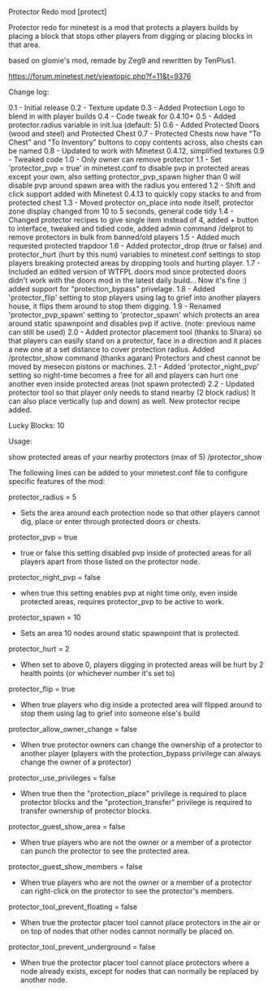 Protector Redo mod [protect]

Protector redo for minetest is a mod that protects a players builds by placing
a block that stops other players from digging or placing blocks in that area.

based on glomie's mod, remade by Zeg9 and rewritten by TenPlus1.

https://forum.minetest.net/viewtopic.php?f=11&t=9376

Change log:

0.1 - Initial release
0.2 - Texture update
0.3 - Added Protection Logo to blend in with player builds
0.4 - Code tweak for 0.4.10+
0.5 - Added protector.radius variable in init.lua (default: 5)
0.6 - Added Protected Doors (wood and steel) and Protected Chest
0.7 - Protected Chests now have "To Chest" and "To Inventory" buttons to copy
      contents across, also chests can be named
0.8 - Updated to work with Minetest 0.4.12, simplified textures
0.9 - Tweaked code
1.0 - Only owner can remove protector
1.1 - Set 'protector_pvp = true' in minetest.conf to disable pvp in protected
      areas except your own, also setting protector_pvp_spawn higher than 0 will
      disable pvp around spawn area with the radius you entered
1.2 - Shift and click support added with Minetest 0.4.13 to quickly copy stacks
      to and from protected chest
1.3 - Moved protector on_place into node itself, protector zone display changed
      from 10 to 5 seconds, general code tidy
1.4 - Changed protector recipes to give single item instead of 4, added + button
      to interface, tweaked and tidied code, added admin command /delprot to remove
      protectors in bulk from banned/old players
1.5 - Added much requested protected trapdoor
1.6 - Added protector_drop (true or false) and protector_hurt (hurt by this num)
      variables to minetest.conf settings to stop players breaking protected
      areas by dropping tools and hurting player.
1.7 - Included an edited version of WTFPL doors mod since protected doors didn't
      work with the doors mod in the latest daily build... Now it's fine :)
      added support for "protection_bypass" privelage.
1.8 - Added 'protector_flip' setting to stop players using lag to grief into
      another players house, it flips them around to stop them digging.
1.9 - Renamed 'protector_pvp_spawn' setting to 'protector_spawn' which protects
      an area around static spawnpoint and disables pvp if active.
      (note: previous name can still be used)
2.0 - Added protector placement tool (thanks to Shara) so that players can easily
      stand on a protector, face in a direction and it places a new one at a set
      distance to cover protection radius.  Added /protector_show command (thanks agaran)
      Protectors and chest cannot be moved by mesecon pistons or machines.
2.1 - Added 'protector_night_pvp' setting so night-time becomes a free for all and
      players can hurt one another even inside protected areas (not spawn protected)
2.2 - Updated protector tool so that player only needs to stand nearby (2 block radius)
      It can also place vertically (up and down) as well.  New protector recipe added.

Lucky Blocks: 10


Usage:

show protected areas of your nearby protectors (max of 5)
	/protector_show


The following lines can be added to your minetest.conf file to configure specific features of the mod:

protector_radius = 5
- Sets the area around each protection node so that other players cannot dig, place or enter through protected doors or chests.

protector_pvp = true
- true or false this setting disabled pvp inside of protected areas for all players apart from those listed on the protector node.

protector_night_pvp = false
- when true this setting enables pvp at night time only, even inside protected areas, requires protector_pvp to be active to work.

protector_spawn = 10
- Sets an area 10 nodes around static spawnpoint that is protected.

protector_hurt = 2
- When set to above 0, players digging in protected areas will be hurt by 2 health points (or whichever number it's set to)

protector_flip = true
- When true players who dig inside a protected area will flipped around to stop them using lag to grief into someone else's build

protector_allow_owner_change = false
- When true protector owners can change the ownership of a protector to another player (players with the protection_bypass privilege can always change the owner of a protector)

protector_use_privileges = false
- When true then the "protection_place" privilege is required to place protector blocks and the "protection_transfer" privilege is required to transfer ownership of protector blocks.

protector_guest_show_area = false
- When true players who are not the owner or a member of a protector can punch the protector to see the protected area.

protector_guest_show_members = false
- When true players who are not the owner or a member of a protector can right-click on the protector to see the protector's members.

protector_tool_prevent_floating = false
- When true the protector placer tool cannot place protectors in the air or on top of nodes that other nodes cannot normally be placed on.

protector_tool_prevent_underground = false
- When true the protector placer tool cannot place protectors where a node already exists, except for nodes that can normally be replaced by another node.
